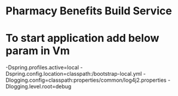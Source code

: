 # Pharmacy Benefits Build Service

# To start application add below param in Vm
 -Dspring.profiles.active=local
-Dspring.config.location=classpath:/bootstrap-local.yml
-Dlogging.config=classpath:properties/common/log4j2.properties
-Dlogging.level.root=debug